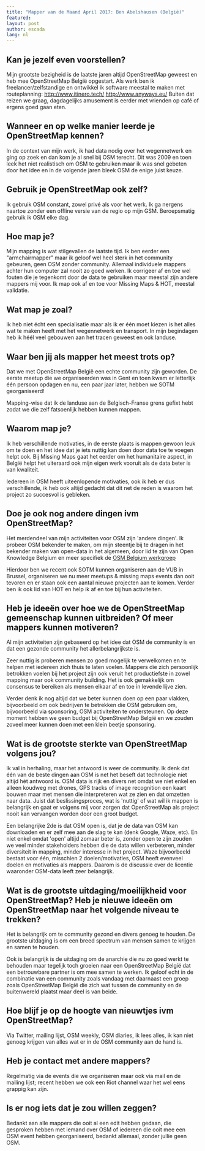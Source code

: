 ```yaml
---
title: "Mapper van de Maand April 2017: Ben Abelshausen (België)"
featured: 
layout: post
author: escada
lang: nl
---
```

## Kan je jezelf even voorstellen?  


Mijn grootste bezigheid is de laatste jaren altijd OpenStreetMap geweest en heb mee OpenStreetMap België opgestart. Als werk ben ik freelancer/zelfstandige en ontwikkel ik software meestal te maken met routeplanning:
http://www.itinero.tech/
http://www.anyways.eu/
Buiten dat reizen we graag, dagdagelijks amusement is eerder met vrienden op café of ergens goed gaan eten.

## Wanneer en op welke manier leerde je OpenStreetMap kennen? 
In de context van mijn werk, ik had data nodig over het wegennetwerk en ging op zoek en dan kom je al snel bij OSM terecht. Dit was 2009 en toen leek het niet realistisch om OSM te gebruiken maar ik was snel gebeten door het idee en in de volgende jaren bleek OSM de enige juist keuze.

## Gebruik je OpenStreetMap ook zelf?  
Ik gebruik OSM constant, zowel privé als voor het werk. Ik ga nergens naartoe zonder een offline versie van de regio op mijn GSM. Beroepsmatig gebruik ik OSM elke dag.

## Hoe map je?  

Mijn mapping is wat stilgevallen de laatste tijd. Ik ben eerder een "armchairmapper" maar ik geloof wel heel sterk in het community gebeuren, geen OSM zonder community. Allemaal individuele mappers achter hun computer zal nooit zo goed werken. Ik corrigeer af en toe wel fouten die je tegenkomt door de data te gebruiken maar meestal zijn andere mappers mij voor. Ik map ook af en toe voor Missing Maps & HOT, meestal validatie.

## Wat map je zoal?  

Ik heb niet écht een specialisatie maar als ik er één moet kiezen is het alles wat te maken heeft met het wegennetwerk en transport. In mijn begindagen heb ik héél veel gebouwen aan het tracen geweest en ook landuse.

## Waar ben jij als mapper het meest trots op?
Dat we met OpenStreetMap België een echte community zijn geworden. De eerste meetup die we organiseerden was in Gent en toen kwam er letterlijk één persoon opdagen en nu, een paar jaar later, hebben we SOTM georganiseerd!

Mapping-wise dat ik de landuse aan de Belgisch-Franse grens gefixt hebt zodat we die zelf fatsoenlijk hebben kunnen mappen.

## Waarom map je? 
Ik heb verschillende motivaties, in de eerste plaats is mappen gewoon leuk om te doen en het idee dat je iets nuttig kan doen door data toe te voegen helpt ook. Bij Missing Maps gaat het eerder om het humanitaire aspect, in België helpt het uiteraard ook mijn eigen werk vooruit als de data beter is van kwaliteit.

Iedereen in OSM heeft uiteenlopende motivaties, ook ik heb er dus verschillende, ik heb ook altijd gedacht dat dit net de reden is waarom het project zo succesvol is gebleken.

## Doe je ook nog andere dingen ivm OpenStreetMap?  

Het merdendeel van mijn activiteiten voor OSM zijn 'andere dingen'. Ik probeer OSM bekender te maken, om mijn steentje bij te dragen in het bekender maken van open-data in het algemeen, door lid te zijn van Open Knowledge Belgium en meer specifiek de [OSM Belgium werkgroep](http://www.openknowledge.be/working-groups/)

Hierdoor  ben we recent ook SOTM kunnen organiseren aan de VUB in Brussel, organiseren we nu meer meetups & missing maps events dan ooit tevoren en er staan ook een aantal nieuwe projecten aan te komen. Verder ben ik ook lid van HOT en help ik af en toe bij hun activiteiten.

## Heb je ideeën over hoe we de OpenStreetMap gemeenschap kunnen uitbreiden? Of meer mappers kunnen motiveren?
Al mijn activiteiten zijn gebaseerd op het idee dat OSM de community is en dat een gezonde community het allerbelangrijkste is.

Zeer nuttig is proberen mensen zo goed mogelijk te verwelkomen en te helpen met iedereen zich thuis te laten voelen. Mappers die zich persoonlijk betrokken voelen bij het project zijn ook veruit het productiefste in zowel mapping maar ook community building. Het is ook gemakkelijk om consensus te bereiken als mensen elkaar af en toe in levende lijve zien.

Verder denk ik nog altijd dat we beter kunnen doen op een paar vlakken, bijvoorbeeld om ook bedrijven te betrekken die OSM gebruiken om, bijvoorbeeld via sponsoring, OSM activiteiten te ondersteunen. Op deze moment hebben we geen budget bij OpenStreetMap België en we zouden zoveel meer kunnen doen met een klein beetje sponsoring.

## Wat is de grootste sterkte van OpenStreetMap volgens jou? 
Ik val in herhaling, maar het antwoord is weer de community. Ik denk dat één van de beste dingen aan OSM is net het beseft dat technologie niet altijd hét antwoord is. OSM data is rijk en divers net omdat we niet enkel en alleen koudweg met drones, GPS tracks of image recognition een kaart bouwen maar met mensen die interpreteren wat ze zien en dat omzetten naar data. Juist dat beslissingsproces, wat is 'nuttig' of wat wil ik mappen is belangrijk en gaat er volgens mij voor zorgen dat OpenStreetMap als project nooit kan vervangen worden door een groot budget.

Een belangrijke 2de is dat OSM open is, dat je de data van OSM kan downloaden en er zelf mee aan de slag te kan (denk Google, Waze, etc). En niet enkel omdat 'open' altijd zomaar beter is, zonder open te zijn zouden we veel minder stakeholders hebben die de data willen verbeteren, minder diversiteit in mapping, minder interesse in het project. Waze bijvoorbeeld bestaat voor één, misschien 2 doelen/motivaties, OSM heeft evenveel doelen en motivaties als mappers. Daarom is de discussie over de licentie waaronder OSM-data leeft zeer belangrijk. 

## Wat is de grootste uitdaging/moeilijkheid voor OpenStreetMap? Heb je nieuwe ideeën om OpenStreetMap naar het volgende niveau te trekken? 
Het is belangrijk om te community gezond en divers genoeg te houden. De grootste uitdaging is om een breed spectrum van mensen samen te krijgen en samen te houden. 

Ook is belangrijk is de uitdaging om de anarchie die nu zo goed werkt te behouden maar tegelijk toch groeien naar een OpenStreetMap België dat een betrouwbare partner is om mee samen te werken. Ik geloof echt in de combinatie van een community zoals vandaag met daarnaast een groep zoals OpenStreetMap België die zich wat tussen de community en de buitenwereld plaatst maar deel is van beide.

## Hoe blijf je op de hoogte van nieuwtjes ivm OpenStreetMap? 
Via Twitter, mailing lijst, OSM weekly, OSM diaries, ik lees alles, ik kan niet genoeg krijgen van alles wat er in de OSM community aan de hand is.

## Heb je contact met andere mappers?  
Regelmatig via de events die we organiseren maar ook via mail en de mailing lijst; recent hebben we ook een Riot channel waar het wel eens grappig kan zijn.

## Is er nog iets dat je zou willen zeggen? 
Bedankt aan alle mappers die ooit al een edit hebben gedaan, die gesproken hebben met iemand over OSM of iedereen die ooit mee een OSM event hebben georganiseerd, bedankt allemaal, zonder jullie geen OSM.

